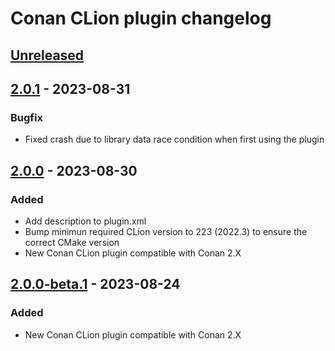 <!-- Keep a Changelog guide -> https://keepachangelog.com -->

# Conan CLion plugin changelog

## [Unreleased]

## [2.0.1] - 2023-08-31

### Bugfix
- Fixed crash due to library data race condition when first using the plugin

## [2.0.0] - 2023-08-30

### Added
- Add description to plugin.xml
- Bump minimun required CLion version to 223 (2022.3) to ensure the correct CMake version
- New Conan CLion plugin compatible with Conan 2.X

## [2.0.0-beta.1] - 2023-08-24

### Added
- New Conan CLion plugin compatible with Conan 2.X

[Unreleased]: https://github.com/conan-io/conan-clion-plugin//compare/v2.0.1...HEAD
[2.0.1]: https://github.com/conan-io/conan-clion-plugin//compare/v2.0.0...v2.0.1
[2.0.0]: https://github.com/conan-io/conan-clion-plugin//compare/v2.0.0-beta.1...v2.0.0
[2.0.0-beta.1]: https://github.com/conan-io/conan-clion-plugin//commits/v2.0.0-beta.1
